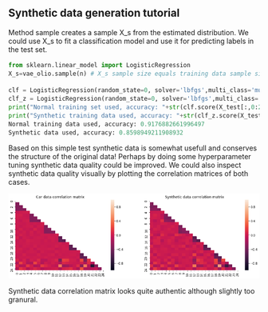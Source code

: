 ## Synthetic data generation tutorial 

Method sample creates a sample X_s from the estimated distribution. We could use X_s to fit a classification model and use it for predicting labels in the test set.

```python
from sklearn.linear_model import LogisticRegression
X_s=vae_olio.sample(n) # X_s sample size equals training data sample size

clf = LogisticRegression(random_state=0, solver='lbfgs',multi_class='multinomial').fit(X_train[:,0:21], y_train)
clf_z = LogisticRegression(random_state=0, solver='lbfgs',multi_class='multinomial').fit(X_s[:,0:21], z_train) # z_train should be vector containing the labels instead of one-hot matrix
print("Normal training set used, accuracy: "+str(clf.score(X_test[:,0:21],y_test)))
print("Synthetic training data used, accuracy: "+str(clf_z.score(X_test[:,0:21],y_test)))
Normal training data used, accuracy: 0.9176882661996497
Synthetic data used, accuracy: 0.8598949211908932
```

Based on this simple test synthetic data is somewhat usefull and conserves the structure of the original data! Perhaps by doing some hyperparameter tuning synthetic data quality could be improved. We could also inspect synthetic data quality visually by plotting the correlation matrices of both cases.

<img src="plots/Car correlation matrices.png" width="600">

Synthetic data correlation matrix looks quite authentic although slightly too granural.
